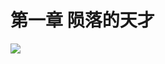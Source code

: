 # 第一章 陨落的天才
<img src="https://ss2.bdstatic.com/70cFvnSh_Q1YnxGkpoWK1HF6hhy/it/u=1047015471,3860999763&fm=26&gp=0.jpg">